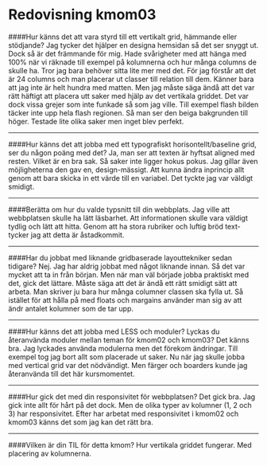 ---
---
Redovisning kmom03
=========================

####Hur känns det att vara styrd till ett vertikalt grid, hämmande eller stödjande?
Jag tycker det hjälper en designa hemsidan så det ser snyggt ut. Dock så är det främmande för mig.
Hade svårigheter med att hänga med 100% när vi räknade till exempel på kolumnerna och hur många columns
de skulle ha. Tror jag bara behöver sitta lite mer med det. För jag förstår att det är 24 columns och man
placerar ut classer till relation till dem. Känner bara att jag inte är helt hundra med matten.
Men jag måste säga ändå att det var rätt häftigt att placera utt saker med hjälp av det vertikala griddet.
Det var dock vissa grejer som inte funkade så som jag ville. Till exempel flash bilden täcker inte upp hela
flash regionen. Så man ser den beiga bakgrunden till höger. Testade lite olika saker men inget blev perfekt.
_________________
####Hur känns det att jobba med ett typografiskt horisontellt/baseline grid, ser du någon poäng med det?
Ja, man ser att texten är hyftsat aligned med resten. Vilket är en bra sak. Så saker inte ligger hokus pokus.
Jag gillar även möjligheterna den gav en, design-mässigt. Att kunna ändra inprincip allt genom att bara
skicka in ett värde till en variabel. Det tyckte jag var väldigt smidigt.
______________________
####Berätta om hur du valde typsnitt till din webbplats.
Jag ville att webbplatsen skulle ha lätt läsbarhet. Att informationen skulle vara väldigt tydlig och lätt att hitta.
Genom att ha stora rubriker och luftig bröd text-tycker jag att detta är åstadkommit.
____________________
####Har du jobbat med liknande gridbaserade layouttekniker sedan tidigare?
Nej. Jag har aldrig jobbat med något liknande innan. Så det var mycket att ta in från början. Men när man väl började
jobba praktiskt med det, gick det lättare. Måste säga att det är ändå ett rätt smidigt sätt att arbeta.
Man skriver ju bara hur många columner classen ska fylla ut. Så istället för att hålla på med floats och margains
använder man sig av att ändr antalet kolumner som de tar upp.  
____________________
####Hur känns det att jobba med LESS och moduler? Lyckas du återanvända moduler mellan teman för kmom02 och kmom03?
Det känns bra. Jag lyckades använda modulerna men det förekom ändringar. Till exempel tog jag bort allt som placerade
ut saker. Nu när jag skulle jobba med vertical grid var det nödvändigt. Men färger och boarders kunde jag
återanvända till det här kursmomentet.
____________________
####Hur gick det med din responsivitet för webbplatsen?
Det gick bra. Jag gick inte allt för hårt på det dock. Men de olika typer av kolumner (1, 2 och 3) har responsivitet.
Efter har arbetat med responsivitet i kmom02 och kmom03 känns det som jag kan det rätt bra.
____________________
####Vilken är din TIL för detta kmom?
Hur vertikala griddet fungerar. Med placering av kolumnerna.

